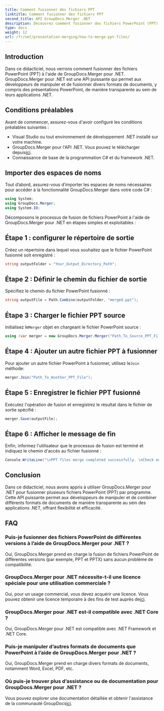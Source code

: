 ```yaml
---
title: Comment fusionner des fichiers PPT
linktitle: Comment fusionner des fichiers PPT
second_title: API GroupDocs.Merger .NET
description: Découvrez comment fusionner des fichiers PowerPoint (PPT) à l'aide de GroupDocs.Merger pour .NET sans effort. Améliorez vos applications .NET avec cette puissante API.
type: docs
weight: 12
url: /fr/net/presentation-merging/how-to-merge-ppt-files/
---
```

## Introduction
Dans ce didacticiel, nous verrons comment fusionner des fichiers PowerPoint (PPT) à l'aide de GroupDocs.Merger pour .NET. GroupDocs.Merger pour .NET est une API puissante qui permet aux développeurs de manipuler et de fusionner divers formats de documents, y compris des présentations PowerPoint, de manière transparente au sein de leurs applications .NET.
## Conditions préalables
Avant de commencer, assurez-vous d'avoir configuré les conditions préalables suivantes :
- Visual Studio ou tout environnement de développement .NET installé sur votre machine.
-  GroupDocs.Merger pour l'API .NET. Vous pouvez le télécharger depuis[ici](https://releases.groupdocs.com/merger/net/).
- Connaissance de base de la programmation C# et du framework .NET.

## Importer des espaces de noms
Tout d’abord, assurez-vous d’importer les espaces de noms nécessaires pour accéder à la fonctionnalité GroupDocs.Merger dans votre code C# :
```csharp
using System; 
using GroupDocs.Merger;
using System.IO;
```

Décomposons le processus de fusion de fichiers PowerPoint à l'aide de GroupDocs.Merger pour .NET en étapes simples et exploitables :
## Étape 1 : configurer le répertoire de sortie
Créez un répertoire dans lequel vous souhaitez que le fichier PowerPoint fusionné soit enregistré :
```csharp
string outputFolder = "Your_Output_Directory_Path";
```
## Étape 2 : Définir le chemin du fichier de sortie
Spécifiez le chemin du fichier PowerPoint fusionné :
```csharp
string outputFile = Path.Combine(outputFolder, "merged.ppt");
```
## Étape 3 : Charger le fichier PPT source
 Initialisez le`Merger` objet en chargeant le fichier PowerPoint source :
```csharp
using (var merger = new GroupDocs.Merger.Merger("Path_To_Source_PPT_File"))
```
## Étape 4 : Ajouter un autre fichier PPT à fusionner
 Pour ajouter un autre fichier PowerPoint à fusionner, utilisez le`Join` méthode:
```csharp
merger.Join("Path_To_Another_PPT_File");
```
## Étape 5 : Enregistrer le fichier PPT fusionné
Exécutez l'opération de fusion et enregistrez le résultat dans le fichier de sortie spécifié :
```csharp
merger.Save(outputFile);
```
## Étape 6 : Afficher le message de fin
Enfin, informez l'utilisateur que le processus de fusion est terminé et indiquez le chemin d'accès au fichier fusionné :
```csharp
Console.WriteLine("\nPPT files merge completed successfully. \nCheck output in {0}", outputFolder);
```

## Conclusion
Dans ce didacticiel, nous avons appris à utiliser GroupDocs.Merger pour .NET pour fusionner plusieurs fichiers PowerPoint (PPT) par programme. Cette API puissante permet aux développeurs de manipuler et de combiner différents formats de documents de manière transparente au sein des applications .NET, offrant flexibilité et efficacité.

## FAQ
### Puis-je fusionner des fichiers PowerPoint de différentes versions à l’aide de GroupDocs.Merger pour .NET ?
Oui, GroupDocs.Merger prend en charge la fusion de fichiers PowerPoint de différentes versions (par exemple, PPT et PPTX) sans aucun problème de compatibilité.
### GroupDocs.Merger pour .NET nécessite-t-il une licence spéciale pour une utilisation commerciale ?
 Oui, pour un usage commercial, vous devez acquérir une licence. Vous pouvez obtenir une licence temporaire à des fins de test auprès de[ici](https://purchase.groupdocs.com/temporary-license/).
### GroupDocs.Merger pour .NET est-il compatible avec .NET Core ?
Oui, GroupDocs.Merger pour .NET est compatible avec .NET Framework et .NET Core.
### Puis-je manipuler d’autres formats de documents que PowerPoint à l’aide de GroupDocs.Merger pour .NET ?
Oui, GroupDocs.Merger prend en charge divers formats de documents, notamment Word, Excel, PDF, etc.
### Où puis-je trouver plus d’assistance ou de documentation pour GroupDocs.Merger pour .NET ?
Vous pouvez explorer une documentation détaillée et obtenir l'assistance de la communauté GroupDocs[ici](https://forum.groupdocs.com/c/merger/32).